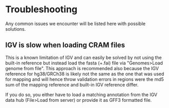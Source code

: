 # Troubleshooting

Any common issues we encounter will be listed here with possible solutions. 

## IGV is slow when loading CRAM files

This is a known limitation of IGV and can easily be solved by not using the built-in reference but instead load the fasta (+.fai) file via "Genomes>Load genome from file". This approach is recommended also because the IGV reference for hg38/GRCh38 is likely not the same as the one that was used for mapping and will hence throw validation errors in regions were the md5 sum of the mapping reference and built-in IGV reference differ. 

If you do so, you either have to load a matching annotation from the IGV data hub (File>Load from server) or provide it as GFF3 formatted file. 

